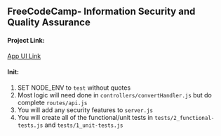 **FreeCodeCamp**- Information Security and Quality Assurance
------



#### Project Link:


[App UI Link](https://fcc-metric-imp-convertor-nmc.glitch.me/)


#### Init:

1) SET NODE_ENV to `test` without quotes
2) Most logic will need done in `controllers/convertHandler.js` but do complete `routes/api.js`
3) You will add any security features to `server.js`
4) You will create all of the functional/unit tests in `tests/2_functional-tests.js` and `tests/1_unit-tests.js`


